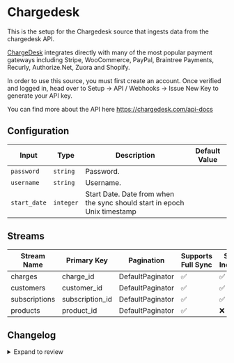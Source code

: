 # Chargedesk
This is the setup for the Chargedesk source that ingests data from the chargedesk API.

[ChargeDesk](https://chargedesk.com/) integrates directly with many of the most popular payment gateways including Stripe, WooCommerce, PayPal, Braintree Payments, Recurly, Authorize.Net, Zuora and Shopify. 

In order to use this source, you must first create an account. Once verified and logged in, head over to Setup -> API / Webhooks -> Issue New Key to generate your API key.

You can find more about the API here https://chargedesk.com/api-docs

## Configuration

| Input | Type | Description | Default Value |
|-------|------|-------------|---------------|
| `password` | `string` | Password.  |  |
| `username` | `string` | Username.  |  |
| `start_date` | `integer` | Start Date. Date from when the sync should start in epoch Unix timestamp |  |

## Streams
| Stream Name | Primary Key | Pagination | Supports Full Sync | Supports Incremental |
|-------------|-------------|------------|---------------------|----------------------|
| charges | charge_id | DefaultPaginator | ✅ |  ✅  |
| customers | customer_id | DefaultPaginator | ✅ |  ✅  |
| subscriptions | subscription_id | DefaultPaginator | ✅ |  ✅  |
| products | product_id | DefaultPaginator | ✅ |  ❌  |

## Changelog

<details>
  <summary>Expand to review</summary>

| Version          | Date              | Pull Request | Subject        |
|------------------|-------------------|--------------|----------------|
| 0.0.15 | 2025-02-15 | [53893](https://github.com/airbytehq/airbyte/pull/53893) | Update dependencies |
| 0.0.14 | 2025-02-08 | [53420](https://github.com/airbytehq/airbyte/pull/53420) | Update dependencies |
| 0.0.13 | 2025-02-01 | [52884](https://github.com/airbytehq/airbyte/pull/52884) | Update dependencies |
| 0.0.12 | 2025-01-25 | [52173](https://github.com/airbytehq/airbyte/pull/52173) | Update dependencies |
| 0.0.11 | 2025-01-18 | [51731](https://github.com/airbytehq/airbyte/pull/51731) | Update dependencies |
| 0.0.10 | 2025-01-11 | [51278](https://github.com/airbytehq/airbyte/pull/51278) | Update dependencies |
| 0.0.9 | 2024-12-28 | [50448](https://github.com/airbytehq/airbyte/pull/50448) | Update dependencies |
| 0.0.8 | 2024-12-21 | [50170](https://github.com/airbytehq/airbyte/pull/50170) | Update dependencies |
| 0.0.7 | 2024-12-14 | [49554](https://github.com/airbytehq/airbyte/pull/49554) | Update dependencies |
| 0.0.6 | 2024-12-12 | [49309](https://github.com/airbytehq/airbyte/pull/49309) | Update dependencies |
| 0.0.5 | 2024-12-11 | [49037](https://github.com/airbytehq/airbyte/pull/49037) | Starting with this version, the Docker image is now rootless. Please note that this and future versions will not be compatible with Airbyte versions earlier than 0.64 |
| 0.0.4 | 2024-11-04 | [48205](https://github.com/airbytehq/airbyte/pull/48205) | Update dependencies |
| 0.0.3 | 2024-10-29 | [47832](https://github.com/airbytehq/airbyte/pull/47832) | Update dependencies |
| 0.0.2 | 2024-10-28 | [47560](https://github.com/airbytehq/airbyte/pull/47560) | Update dependencies |
| 0.0.1 | 2024-10-18 | | Initial release by [@aazam-gh](https://github.com/aazam-gh) via Connector Builder |

</details>
